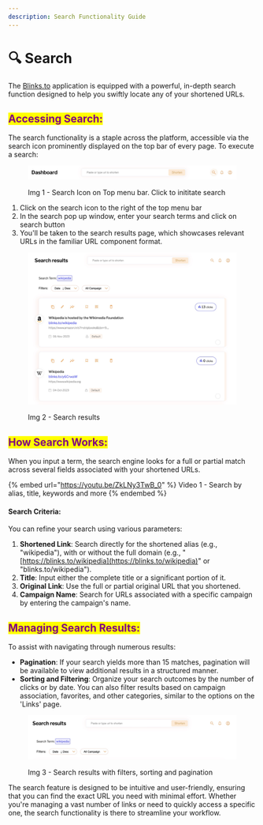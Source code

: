 ```yaml
---
description: Search Functionality Guide
---
```


# 🔍 Search

The [Blinks.to](http://blinks.to/) application is equipped with a powerful, in-depth search function designed to help you swiftly locate any of your shortened URLs.

## <mark style="color:purple;">Accessing Search:</mark>

The search functionality is a staple across the platform, accessible via the search icon prominently displayed on the top bar of every page. To execute a search:

<figure><img src="../.gitbook/assets/Seacrch icon.jpg" alt=""><figcaption><p>Img 1 - Search Icon on Top menu bar. Click to inititate search</p></figcaption></figure>

1. Click on the search icon to the right of the top menu bar
2. In the search pop up window, enter your search terms and click on search button
3. You'll be taken to the search results page, which showcases relevant URLs in the familiar URL component format.

<figure><img src="../.gitbook/assets/Search results.jpg" alt=""><figcaption><p>Img 2 - Search results</p></figcaption></figure>

## <mark style="color:purple;">How Search Works:</mark>

When you input a term, the search engine looks for a full or partial match across several fields associated with your shortened URLs.

{% embed url="https://youtu.be/ZkLNy3TwB_0" %}
Video 1 - Search by alias, title, keywords and more
{% endembed %}

#### Search Criteria:

You can refine your search using various parameters:

1. **Shortened Link**: Search directly for the shortened alias (e.g., "wikipedia"), with or without the full domain (e.g., "[https://blinks.to/wikipedia](https://blinks.to/wikipedia)" or "blinks.to/wikipedia").
2. **Title**: Input either the complete title or a significant portion of it.
3. **Original Link**: Use the full or partial original URL that you shortened.
4. **Campaign Name**: Search for URLs associated with a specific campaign by entering the campaign's name.

## <mark style="color:purple;">Managing Search Results:</mark>

To assist with navigating through numerous results:

* **Pagination**: If your search yields more than 15 matches, pagination will be available to view additional results in a structured manner.
* **Sorting and Filtering**: Organize your search outcomes by the number of clicks or by date. You can also filter results based on campaign association, favorites, and other categories, similar to the options on the 'Links' page.

<figure><img src="../.gitbook/assets/Search filtering.jpg" alt=""><figcaption><p>Img 3 - Search results with filters, sorting and pagination</p></figcaption></figure>

The search feature is designed to be intuitive and user-friendly, ensuring that you can find the exact URL you need with minimal effort. Whether you're managing a vast number of links or need to quickly access a specific one, the search functionality is there to streamline your workflow.
